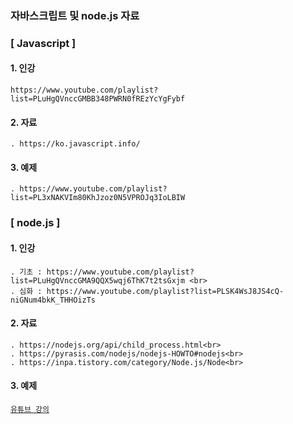 ### 자바스크립트 및 node.js 자료
### [ Javascript ]
#### 1. 인강
	https://www.youtube.com/playlist?list=PLuHgQVnccGMBB348PWRN0fREzYcYgFybf
 
 
#### 2. 자료
	. https://ko.javascript.info/

#### 3. 예제
	. https://www.youtube.com/playlist?list=PL3xNAKVIm80KhJzoz0N5VPROJq3IoLBIW


### [ node.js ]
#### 1. 인강<br>
	. 기초 : https://www.youtube.com/playlist?list=PLuHgQVnccGMA9QQX5wqj6ThK7t2tsGxjm <br>
	. 심화 : https://www.youtube.com/playlist?list=PLSK4WsJ8JS4cQ-niGNum4bkK_THHOizTs

#### 2. 자료<br>
	. https://nodejs.org/api/child_process.html<br>
	. https://pyrasis.com/nodejs/nodejs-HOWTO#nodejs<br>
	. https://inpa.tistory.com/category/Node.js/Node<br>

#### 3. 예제<br>
[`유튜브 강의`](https://www.youtube.com/watch?v=6ibgkLecfe4&list=PLgaq5_GfIEnDMq3Z6CfwmUhe_OTPz1U7M)
